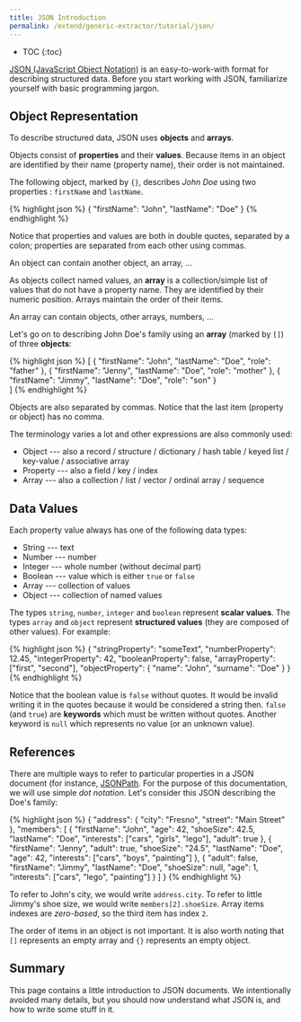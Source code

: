 ```yaml
---
title: JSON Introduction
permalink: /extend/generic-extractor/tutorial/json/
---
```


* TOC
{:toc}

[JSON (JavaScript Object Notation)](http://www.json.org/) is an easy-to-work-with format for describing structured 
data. Before you start working with JSON, familiarize yourself with basic programming jargon.

## Object Representation
To describe structured data, JSON uses **objects** and **arrays**. 

Objects consist of **properties** and their **values**. Because items in an object are identified by their name 
(property name), their order is not maintained. 

The following object, marked by `{}`, describes *John Doe* using two properties : `firstName` and 
`lastName`.

{% highlight json %}
{
    "firstName": "John",
    "lastName": "Doe"
}
{% endhighlight %}

Notice that properties and values are both in double quotes, separated by a colon; properties are separated from 
each other using commas.

An object can contain another object, an array, ...

As objects collect named values, an **array** is a collection/simple list of values that do not have a property 
name. They are identified by their numeric position. Arrays maintain the order of their items.  

An array can contain objects, other arrays, numbers, ...

Let's go on to describing John Doe's family using an **array** (marked by `[]`) of three **objects**:

{% highlight json %}
[
    {
        "firstName": "John",
        "lastName": "Doe",
        "role": "father"
    },
    {
        "firstName": "Jenny",
        "lastName": "Doe",
        "role": "mother"
    },
    {
        "firstName": "Jimmy",
        "lastName": "Doe",
        "role": "son"
    }    
]
{% endhighlight %}

Objects are also separated by commas. Notice that the last item (property or object) has no comma.

The terminology varies a lot and other expressions are also commonly used: 

- Object --- also a record / structure / dictionary / hash table / keyed list / key-value / associative array
- Property --- also a field / key / index
- Array --- also a collection / list / vector / ordinal array / sequence

## Data Values
Each property value always has one of the following data types:

- String --- text
- Number --- number
- Integer --- whole number (without decimal part)
- Boolean --- value which is either `true` or `false`
- Array --- collection of values
- Object --- collection of named values

The types `string`, `number`, `integer` and `boolean` represent **scalar values**. The types `array` and `object` 
represent **structured values** (they are composed of other values). For example:

{% highlight json %}
{
    "stringProperty": "someText",
    "numberProperty": 12.45,
    "integerProperty": 42,
    "booleanProperty": false,
    "arrayProperty": ["first", "second"],
    "objectProperty": {
        "name": "John",
        "surname": "Doe"
    }
}
{% endhighlight %}

Notice that the boolean value is `false` without quotes. It would be invalid writing it in the quotes
because it would be considered a string then. `false` (and `true`) are **keywords** which must be written
without quotes. Another keyword is `null` which represents no value (or an unknown value).

## References
There are multiple ways to refer to particular properties in a JSON document (for instance, [JSONPath](http://jsonpath.com/). 
For the purpose of this documentation, we will use simple *dot notation*. Let's consider this JSON describing the
Doe's family:

{% highlight json %}
{
    "address": {
        "city": "Fresno",
        "street": "Main Street"        
    },
    "members": [
        {
            "firstName": "John",
            "age": 42,
            "shoeSize": 42.5,
            "lastName": "Doe",
            "interests": ["cars", "girls", "lego"],
            "adult": true
        },
        {
            "firstName": "Jenny",
            "adult": true,
            "shoeSize": "24.5",
            "lastName": "Doe",
            "age": 42,
            "interests": ["cars", "boys", "painting"]
        },
        {
            "adult": false,
            "firstName": "Jimmy",
            "lastName": "Doe",
            "shoeSize": null,
            "age": 1,
            "interests": ["cars", "lego", "painting"]
        }
    ]
}
{% endhighlight %}

To refer to John's city, we would write `address.city`. To refer to little Jimmy's shoe size, we
would write `members[2].shoeSize`. Array items indexes are *zero-based*, so the third item has 
index `2`. 

The order of items in an object is not important. It is also worth noting that `[]` represents an empty array and 
`{}` represents an empty object.

## Summary
This page contains a little introduction to JSON documents. We intentionally avoided many details, 
but you should now understand what JSON is, and how to write some stuff in it.
